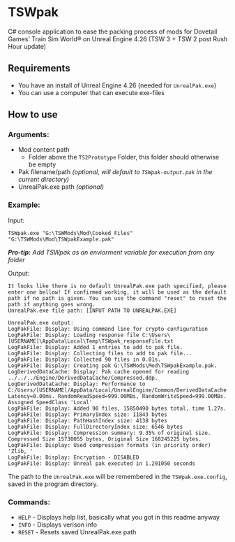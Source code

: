 # TSWpak

C# console application to ease the packing process of mods for Dovetail Games' Train Sim World® on Unreal Engine 4.26 (TSW 3 + TSW 2 post Rush Hour update)

## Requirements

- You have an install of Unreal Engine 4.26 (needed for `UnrealPak.exe`)
- You can use a computer that can execute exe-files

## How to use

### Arguments:
- Mod content path
  - Folder above the `TS2Prototype` Folder, this folder should otherwise be empty
- Pak filename/path *(optional, will default to `TSWpak-output.pak` in the current directory)*
- UnrealPak.exe path *(optional)*

### Example:
Input:  
```Shell
TSWpak.exe "G:\TSWMods\Mod\Cooked Files" "G:\TSWMods\Mod\TSWpakExample.pak"
```
  
***Pro-tip:***
*Add TSWpak as an enviorment variable for execution from any folder*

Output:  
```
It looks like there is no default UnrealPak.exe path specified, please enter one bellow! If confirmed working, it will be used as the default path if no path is given. You can use the command "reset" to reset the path if anything goes wrong.
UnrealPak.exe file path: [INPUT PATH TO UNREALPAK.EXE]

UnrealPak.exe output:
LogPakFile: Display: Using command line for crypto configuration
LogPakFile: Display: Loading response file C:\Users\[USERNAME]\AppData\Local\Temp\TSWpak_responseFile.txt
LogPakFile: Display: Added 1 entries to add to pak file.
LogPakFile: Display: Collecting files to add to pak file...
LogPakFile: Display: Collected 90 files in 0.01s.
LogPakFile: Display: Creating pak G:\TSWMods\Mod\TSWpakExample.pak.
LogDerivedDataCache: Display: Pak cache opened for reading ../../../Engine/DerivedDataCache/Compressed.ddp.
LogDerivedDataCache: Display: Performance to C:/Users/[USERNAME]/AppData/Local/UnrealEngine/Common/DerivedDataCache: Latency=0.00ms. RandomReadSpeed=999.00MBs, RandomWriteSpeed=999.00MBs. Assigned SpeedClass 'Local'
LogPakFile: Display: Added 90 files, 15850490 bytes total, time 1.27s.
LogPakFile: Display: PrimaryIndex size: 11843 bytes
LogPakFile: Display: PathHashIndex size: 4138 bytes
LogPakFile: Display: FullDirectoryIndex size: 6546 bytes
LogPakFile: Display: Compression summary: 9.35% of original size. Compressed Size 15730055 bytes, Original Size 168245225 bytes.
LogPakFile: Display: Used compression formats (in priority order) 'Zlib, '
LogPakFile: Display: Encryption - DISABLED
LogPakFile: Display: Unreal pak executed in 1.291050 seconds
```  
The path to the `UnrealPak.exe` will be remembered in the `TSWpak.exe.config`, saved in the program directory.

### Commands:
- `HELP`  - Displays help list, basically what you got in this readme anyway
- `INFO`  - Displays verison info
- `RESET` - Resets saved UnrealPak.exe path

